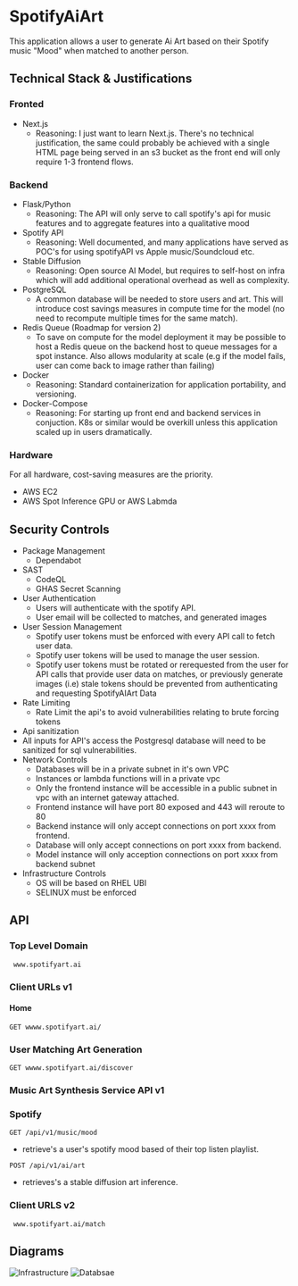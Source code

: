# SpotifyAiArt

This application allows a user to generate Ai Art based on their Spotify music "Mood" when matched to another person.

## Technical Stack & Justifications
### Fronted
- Next.js
  - Reasoning: I just want to learn Next.js. There's no technical justification, the same could probably be achieved with a single HTML page being served in an s3 bucket as the front end will only require 1-3 frontend flows.


### Backend 
- Flask/Python
  - Reasoning: The API will only serve to call spotify's api for music features and to aggregate features into a qualitative mood
- Spotify API
   - Reasoning: Well documented, and many applications have served as POC's for using spotifyAPI vs Apple music/Soundcloud etc.
- Stable Diffusion
    -  Reasoning: Open source AI Model, but requires to self-host on infra which will add additional operational overhead as well as complexity.
- PostgreSQL
    - A common database will be needed to store users and art. This will introduce cost savings measures in compute time for the model (no need to recompute multiple times for the same match).
- Redis Queue (Roadmap for version 2)
  - To save on compute for the model deployment it may be possible to host a Redis queue on the backend host to queue messages for a spot instance. Also allows modularity at scale (e.g if the model fails, user can come back to image rather than failing)
- Docker
  - Reasoning: Standard containerization for application portability, and versioning.
- Docker-Compose
   - Reasoning: For starting up front end and backend services in conjuction. K8s or similar would be overkill unless this application scaled up in users dramatically.

### Hardware 
For all hardware, cost-saving measures are the priority.
- AWS EC2
- AWS Spot Inference GPU or AWS Labmda

## Security Controls
- Package Management
    - Dependabot
- SAST
  - CodeQL
  - GHAS Secret Scanning
- User Authentication
  - Users will authenticate with the spotify API.
  - User email will be collected to matches, and generated images
- User Session Management
  - Spotify user tokens must be enforced with every API call to fetch user data.
  - Spotify user tokens will be used to manage the user session.
  - Spotify user tokens must be rotated or rerequested from the user for API calls that provide user data on matches,
    or previously generate images (i.e) stale tokens should be prevented from authenticating and requesting SpotifyAIArt Data
- Rate Limiting
  - Rate Limit the api's to avoid vulnerabilities relating to brute forcing tokens
 - Api sanitization
  - All inputs for API's access the Postgresql database will need to be sanitized for sql vulnerabilities.
- Network Controls
  - Databases will be in a private subnet in it's own VPC
  - Instances or lambda functions will in a private vpc
  - Only the frontend instance will be accessible in a public subnet in vpc with an internet gateway attached.
  - Frontend instance will have port 80 exposed and 443 will reroute to 80
  - Backend instance will only accept connections on port xxxx from frontend.
  - Database will only accept connections on port xxxx from backend.
  - Model instance will only acception connections on port xxxx from backend subnet
- Infrastructure Controls
  - OS will be based on RHEL UBI
  - SELINUX must be enforced
 
## API
### Top Level Domain
` www.spotifyart.ai`

### Client URLs v1
#### Home 
`GET wwww.spotifyart.ai/`

### User Matching Art Generation
`GET wwww.spotifyart.ai/discover`

### Music Art Synthesis Service API v1
### Spotify
`GET /api/v1/music/mood `
  - retrieve's a user's spotify mood based of their top listen playlist.

`POST /api/v1/ai/art `
- retrieves's a stable diffusion art inference.
  


### Client URLS v2
` www.spotifyart.ai/match`
## Diagrams

![Infrastructure](https://gcdnb.pbrd.co/images/CLhGstsSQWCm.png?o=1)
![Databsae](https://https://gcdnb.pbrd.co/images/kLQ8eWRFIWBI.png?o=1)
